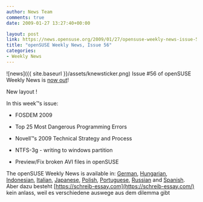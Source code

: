 ```yaml
---
author: News Team
comments: true
date: 2009-01-27 13:27:40+00:00

layout: post
link: https://news.opensuse.org/2009/01/27/opensuse-weekly-news-issue-56/
title: "openSUSE Weekly News, Issue 56"
categories:
- Weekly News
---
```

![news]({{ site.baseurl }}/assets/knewsticker.png) Issue #56 of openSUSE Weekly News is [now out](http://en.opensuse.org/OpenSUSE_Weekly_News/56)!  
  

New layout !   
  

In this week™s issue:


  * FOSDEM 2009 

  * Top 25 Most Dangerous Programming Errors 

  * Novell™s 2009 Technical Strategy and Process 

  * NTFS-3g - writing to windows partition 

  * Preview/Fix broken AVI files in openSUSE 




The openSUSE Weekly News is available in: 
[German](http://de.opensuse.org/OpenSUSE-Wochenschau/56),
[Hungarian](http://hu.opensuse.org/OpenSUSE_Heti_H%C3%ADrmond%C3%B3/56), 
[Indonesian](http://en.opensuse.org/OpenSUSE_Weekly_News/56/indonesian),
[Italian](http://it.opensuse.org/OpenSUSE_Newsletter_Settimanale/56),
[Japanese](http://ja.opensuse.org/OpenSUSE_Weekly_News/56),
[Polish](http://pl.opensuse.org/Tygodnik_openSUSE/56), 
[Portuguese](http://pt.opensuse.org/Not%C3%ADcias_da_semana_no_openSUSE/56),
[Russian](http://ru.opensuse.org/%D0%95%D0%B6%D0%B5%D0%BD%D0%B5%D0%B4%D0%B5%D0%BB%D1%8C%D0%BD%D1%8B%D0%B5_%D0%BD%D0%BE%D0%B2%D0%BE%D1%81%D1%82%D0%B8_openSUSE/56) and
[Spanish](http://es.opensuse.org/OpenSUSE_Noticias_Semanales/56).
 Aber dazu besteht [https://schreib-essay.com](https://schreib-essay.com/) kein anlass, weil es verschiedene auswege aus dem dilemma gibt		
